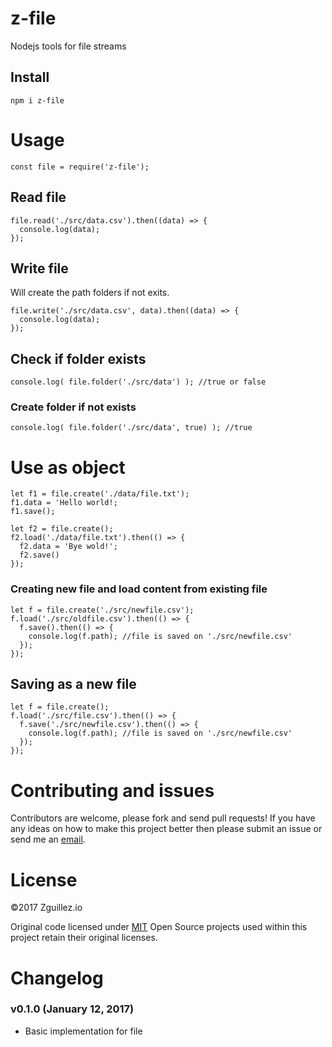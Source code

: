 # z-file
Nodejs tools for file streams

## Install
```
npm i z-file
```
# Usage
```
const file = require('z-file');
```

## Read file

```
file.read('./src/data.csv').then((data) => {
  console.log(data);
});
```

## Write file  

Will create the path folders if not exits.

```
file.write('./src/data.csv', data).then((data) => {
  console.log(data);
});
```

## Check if folder exists

```
console.log( file.folder('./src/data') ); //true or false
```

### Create folder if not exists

```
console.log( file.folder('./src/data', true) ); //true
```

# Use as object
```
let f1 = file.create('./data/file.txt');
f1.data = 'Hello world!;
f1.save();
  
let f2 = file.create();
f2.load('./data/file.txt').then(() => {
  f2.data = 'Bye wold!';
  f2.save()
});
```

### Creating new file and load content from existing file

```
let f = file.create('./src/newfile.csv');
f.load('./src/oldfile.csv').then(() => {
  f.save().then(() => {
    console.log(f.path); //file is saved on './src/newfile.csv'
  });
});
```

## Saving as a new file

```
let f = file.create();
f.load('./src/file.csv').then(() => {
  f.save('./src/newfile.csv').then(() => {
    console.log(f.path); //file is saved on './src/newfile.csv'
  });
});
```

# Contributing and issues
Contributors are welcome, please fork and send pull requests! If you have any ideas on how to make this project better then please submit an issue or send me an [email](mailto:mail@zguillez.io).

# License
©2017 Zguillez.io

Original code licensed under [MIT](https://en.wikipedia.org/wiki/MIT_License) Open Source projects used within this project retain their original licenses.

# Changelog

### v0.1.0 (January 12, 2017)
* Basic implementation for file